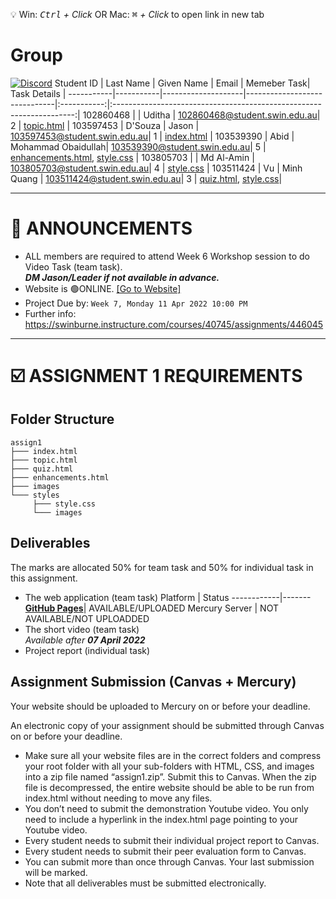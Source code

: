 💡 Win: _<kbd>Ctrl</kbd> + Click_ OR Mac: _<kbd>⌘</kbd> + Click_ to open link in new tab

# Group
[![Discord](https://img.shields.io/discord/948753419487834152?label=Assignment%201&logo=Discord&style=for-the-badge)](https://discord.com/channels/948753419487834152)
Student ID | Last Name | Given Name         | Email                        | Memeber Task| Task Details                                                         |
-----------|-----------|--------------------|------------------------------|:-----------:|:--------------------------------------------------------------------:|
102860468  |		   |	Uditha	         | 102860468@student.swin.edu.au| 2           | [topic.html](assign1/topic.html)                                     | 
103597453  | D'Souza   |	Jason	         | 103597453@student.swin.edu.au| 1	         | [index.html](assign1/index.html)                                     | 
103539390  | Abid	   | Mohammad Obaidullah| 103539390@student.swin.edu.au| 5	         | [enhancements.html](assign1/enhancements.html), [style.css](assign1/styles/style.css)                                                                                                                                      | 
103805703  |		   | Md Al-Amin	    | 103805703@student.swin.edu.au| 4           | [style.css](assign1/styles/style.css)                                | 
103511424	 | Vu	   | Minh Quang	    | 103511424@student.swin.edu.au| 3	         | [quiz.html](assign1/quiz.html), [style.css](assign1/styles/style.css)| 

-----
# 📣 ANNOUNCEMENTS
- ALL members are required to attend Week 6 Workshop session to do Video Task (team task).   
  _**DM Jason/Leader if not available in advance.**_
- Website is 🟢ONLINE. [[Go to Website]](https://quang103511424.github.io/COS100026-CTIP-Assignment_1/assign1/index.html)
- Project Due by: `Week 7, Monday 11 Apr 2022 10:00 PM`  
- Further info: https://swinburne.instructure.com/courses/40745/assignments/446045
-----
# ☑️ ASSIGNMENT 1 REQUIREMENTS

## Folder Structure  

```
assign1
├─── index.html  
├─── topic.html  
├─── quiz.html  
├─── enhancements.html  
├─── images  
└─── styles  
     ├─── style.css  
     └─── images
```

## Deliverables    
 
The marks are allocated 50% for team task and 50% for individual task in this assignment.  

* The web application (team task)
  Platform    | Status
  ------------|-------
  [**GitHub Pages**](https://quang103511424.github.io/COS100026-CTIP-Assignment_1/assign1/index.html)| AVAILABLE/UPLOADED
  Mercury Server | NOT AVAILABLE/NOT UPLOADDED
*  The short video (team task)  
  _Available after **07 April 2022**_ 
*  Project report (individual task)    
 
## Assignment Submission (Canvas + Mercury) 
 
Your website should be uploaded to Mercury on or before your deadline.   
  
An electronic copy of your assignment should be submitted through Canvas on or before your deadline.  

*  Make sure all your website files are in the correct folders and compress your root folder with all your sub-folders with HTML, CSS, and images into a zip file named “assign1.zip”. Submit this to Canvas. When the zip file is decompressed, the entire website should be able to be run from index.html without needing to move any files. 
* You don’t need to submit the demonstration Youtube video. You only need to include a hyperlink in the index.html page pointing to your Youtube video.  
*  Every student needs to submit their individual project report to Canvas. 
*  Every student needs to submit their peer evaluation form to Canvas. 
*  You can submit more than once through Canvas. Your last submission will be marked.  
*  Note that all deliverables must be submitted electronically.  
